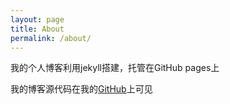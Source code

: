 ```yaml
---
layout: page
title: About
permalink: /about/
---
```


我的个人博客利用jekyll搭建，托管在GitHub pages上

我的博客源代码在我的[GitHub](https://github.com/Duconnor/Duconnor.github.io)上可见
